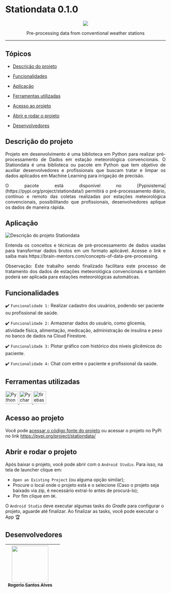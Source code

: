 # Stationdata 0.1.0
<p align="center">
   <img src="http://img.shields.io/static/v1?label=STATUS&message=EM%20DESENVOLVIMENTO&color=RED&style=for-the-badge" #vitrinedev/>
</p>
<p align="center">
    Pre-processing data from conventional weather stations
</p>
                             
<hr>

## Tópicos 

- [Descrição do projeto](#descrição-do-projeto)

- [Funcionalidades](#funcionalidades)

- [Aplicação](#aplicação)

- [Ferramentas utilizadas](#ferramentas-utilizadas)

- [Acesso ao projeto](#acesso-ao-projeto)

- [Abrir e rodar o projeto](#abrir-e-rodar-o-projeto)

- [Desenvolvedores](#desenvolvedores)

## Descrição do projeto 
<p align="justify">
Projeto em desenvolvimento é uma biblioteca em Python para realizar pré-processamento de Dados em estação meteorológica convencionais. O Stationdata é uma biblioteca ou pacote em Python que tem objetivo de auxiliar desenvolvedores e profissionais que buscam tratar e limpar os dados aplicados em Machine Learning para irrigação de precisão.
<p align="justify">   
O pacote está disponível no [Pypisistema](https://pypi.org/project/stationdata/) permitirá o pré-processamento diário, contínuo e remoto das coletas realizadas por estações meteorológica convencionais, possibilitando que profissionais, desenvolvedores aplique os dados de maneira rápida.

## Aplicação 
 
![Descrição do projeto Stationdata](https://user-images.githubusercontent.com/91737931/205759438-31590caa-2b14-4d01-9322-8964f96ea821.png)
</p>
<p align="justify">
Entenda os conceitos e técnicas de pré-processamento de dados usadas para transformar dados brutos em um formato aplicável. Acesse o link e saiba mais https://brain-mentors.com/concepts-of-data-pre-processing.
<p align="justify">
Observação: Este trabalho sendo finalizado facilitara este processo de tratamento dos dados de estações meteorológica convencionais e também poderá ser aplicada para estações meteorológicas automáticas.

## Funcionalidades

:heavy_check_mark: `Funcionalidade 1:` Realizar cadastro dos usuários, podendo ser paciente ou profissional de saúde.

:heavy_check_mark: `Funcionalidade 2:` Armazenar dados do usuário, como glicemia, atividade física, alimentação, medicação, administração de insulina e peso no banco de dados na Cloud Firestore.

:heavy_check_mark: `Funcionalidade 3:` Plotar gráfico com histórico dos níveis glicêmicos do paciente.

:heavy_check_mark: `Funcionalidade 4:` Chat com entre o paciente e profissional da saúde.

###

## Ferramentas utilizadas

<a href="https://www.python.org/" target="_blank"> <img src="https://user-images.githubusercontent.com/91737931/205761808-6584fc52-0494-41dd-ae16-8e303a314a6a.png" alt="Python" width="40" height="40"/> </a> 
<a href="https://www.jetbrains.com/pt-br/" target="_blank"> <img src="https://user-images.githubusercontent.com/91737931/205761156-27834c97-a75d-4c7a-89fe-7549f0fcc219.png" alt="Pycharm" width="40" height="40"/> </a> 
<a href="https://firebase.google.com/?hl=pt" target="_blank"> <img src="https://www.gstatic.com/mobilesdk/160503_mobilesdk/logo/2x/firebase_96dp.png" alt="firebase" width="40" height="40"/> </a>

###

## Acesso ao projeto

Você pode [acessar o código fonte do projeto](https://github.com/rps-ifpr/station_data) ou acessar o projeto no PyPi no link https://pypi.org/project/stationdata/

## Abrir e rodar o projeto

Após baixar o projeto, você pode abrir com o `Android Studio`. Para isso, na tela de launcher clique em:

- `Open an Existing Project` (ou alguma opção similar);
- Procure o local onde o projeto está e o selecione (Caso o projeto seja baixado via zip, é necessário extraí-lo antes de procurá-lo);
- Por fim clique em `OK`.

O `Android Studio` deve executar algumas tasks do *Gradle* para configurar o projeto, aguarde até finalizar. Ao finalizar as tasks, você pode executar o App 🏆 

## Desenvolvedores

| [<img src="https://user-images.githubusercontent.com/91737931/205754797-e4247c7e-ba75-43a4-bde0-94b13fb8392e.jpg" width=115><br><sub>Rogerio Santos Alves</sub>](https://github.com/rps-ifpr) ||
| :---: | :---: 
